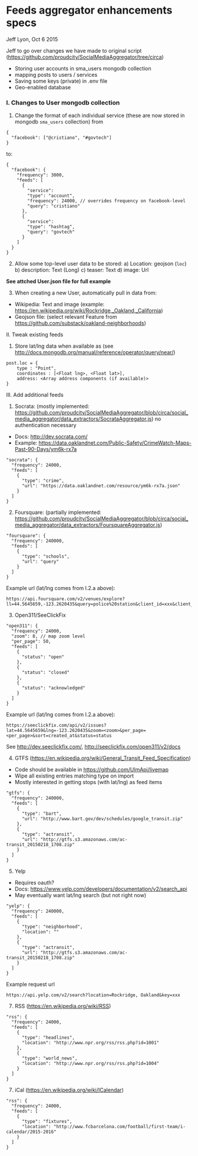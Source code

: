 # Feeds aggregator enhancements specs
Jeff Lyon, Oct 6 2015

Jeff to go over changes we have made to original script (https://github.com/proudcity/SocialMediaAggregator/tree/circa)
* Storing user accounts in sma_users mongodb collection
* mapping posts to users / services 
* Saving some keys (private) in .env file
* Geo-enabled database

### I. Changes to User mongodb collection

1. Change the format of each individual service (these are now stored in mongodb `sma_users` collection) from 
```
{
  "facebook": ["@cristiano", "#govtech"] 
}
```
to:
```
{
  "facebook": {
    "frequency": 3000,
    "feeds": [
      {
        "service": 
        "type": "account",
        "frequency": 24000, // overrides frequency on facebook-level
        "query": "cristiano"
      },
      {
        "service": 
        "type": "hashtag",
        "query": "govtech"
      }
    ]
  }
}
```

2. Allow some top-level user data to be stored:
 a) Location: geojson (`loc`)
 b) description: Text (Long)
 c) teaser: Text
 d) image: Url

**See attched User.json file for full example**


3. When creating a new User, automatically pull in data from:
 * Wikipedia: Text and image (example: https://en.wikipedia.org/wiki/Rockridge,_Oakland,_California)
 * Geojson file: (select relevant Feature from https://github.com/substack/oakland-neighborhoods)


II. Tweak existing feeds

1. Store lat/lng data when available as (see http://docs.mongodb.org/manual/reference/operator/query/near/)
```
post.loc = {
    type : "Point",
    coordinates : [<Float lng>, <Float lat>],
    address: <Array address components (if available)>
}
```


III. Add additional feeds

1. Socrata: (mostly implemented: https://github.com/proudcity/SocialMediaAggregator/blob/circa/social_media_aggregator/data_extractors/SocrataAggregator.js) no authentication necessary
 * Docs: http://dev.socrata.com/
 * Example: https://data.oaklandnet.com/Public-Safety/CrimeWatch-Maps-Past-90-Days/ym6k-rx7a
```
"socrata": {
  "frequency": 24000,
  "feeds": [
    {
      "type": "crime",
      "url": "https://data.oaklandnet.com/resource/ym6k-rx7a.json"
    }
  ]
}
```

2. Foursquare: (partially implemented: https://github.com/proudcity/SocialMediaAggregator/blob/circa/social_media_aggregator/data_extractors/FoursquareAggregator.js)
```
"foursquare": {
  "frequency": 240000,
  "feeds": [
    {
      "type": "schools",
      "url": "query"
    }
  ]
}
```
Example url (lat/lng comes from I.2.a above):
```
https://api.foursquare.com/v2/venues/explore?ll=44.5645659,-123.2620435&query=police%20station&client_id=xxx&client_secret=xxx&v=20140601
```

3. Open311/SeeClickFix
```
"open311": {
  "frequency": 24000,
  "zoom": 8, // map zoom level
  "per_page": 50,
  "feeds": [
    {
      "status": "open"
    },
    {
      "status": "closed"
    },
    {
      "status": "acknowledged"
    }
  ]
}
```
Example url (lat/lng comes from I.2.a above):
```
https://seeclickfix.com/api/v2/issues?lat=44.5645659&lng=-123.2620435&zoom=<zoom>&per_page=<per_page>&sort=created_at&status=status
```
See http://dev.seeclickfix.com/, http://seeclickfix.com/open311/v2/docs

4. GTFS (https://en.wikipedia.org/wiki/General_Transit_Feed_Specification)
 * Code should be available in https://github.com/UlmApi/livemap
 * Wipe all existing entries matching type on import
 * Mostly interested in getting stops (with lat/lng) as feed items
``` 
"gtfs": {
  "frequency": 240000,
  "feeds": [
    {
      "type": "bart",
      "url": "http://www.bart.gov/dev/schedules/google_transit.zip"
    },
    {
      "type": "actransit",
      "url": "http://gtfs.s3.amazonaws.com/ac-transit_20150218_1708.zip"
    }
  ]
}
```


5. Yelp
 * Requires oauth?
 * Docs: https://www.yelp.com/developers/documentation/v2/search_api
 * May eventually want lat/lng search (but not right now)
``` 
"yelp": {
  "frequency": 240000,
  "feeds": [
    {
      "type": "neighborhood",
      "location": ""
    },
    {
      "type": "actransit",
      "url": "http://gtfs.s3.amazonaws.com/ac-transit_20150218_1708.zip"
    }
  ]
}
```
Example request url
```
https://api.yelp.com/v2/search?location=Rockridge, Oakland&key=xxx
```


7. RSS (https://en.wikipedia.org/wiki/RSS)
```
"rss": {
  "frequency": 24000,
  "feeds": [
    {
      "type": "headlines",
      "location": "http://www.npr.org/rss/rss.php?id=1001"
    },
    {
      "type": "world_news",
      "location": "http://www.npr.org/rss/rss.php?id=1004"
    }
  ]
}
``` 


7. iCal (https://en.wikipedia.org/wiki/ICalendar)
```
"rss": {
  "frequency": 24000,
  "feeds": [
    {
      "type": "fixtures",
      "location": "http://www.fcbarcelona.com/football/first-team/i-calendar/2015-2016"
    }
  ]
}
``` 
